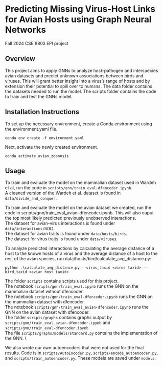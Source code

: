 # Predicting Missing Virus-Host Links for Avian Hosts using Graph Neural Networks
Fall 2024 CSE 8803 EPI project

## Overview
This project aims to apply GNNs to analyze host-pathogen and interspecies avian datasets and predict unknown associations between birds and viruses. This will grant better insight into a virus’s range of hosts and by extension their potential to spill over to humans. The data folder contains the datasets needed to run the model. The scripts folder contains the code to train and test the GNNs model.

## Installation Instructions
To set up the necessary environment, create a Conda environment using the environment.yaml file.

```conda env create -f environment.yaml```

Next, activate the newly created environment.

```conda activate avian_zoonosis```

## Usage
To train and evaluate the model on the mammalian dataset used in Wardeh et al, run the code in `scripts/gnn/train_eval-dfencoder.ipynb`.\
A cleaned version of the Wardeh et al. dataset is found in `data/divide_and_conquer`.

To train and evaluate the model on the avian dataset we created, run the code in scripts/gnn/train_eval_avian-dfencoder.ipynb. This will also ouput the top most likely predicted previously unobserved interactions.\
The dataset for avian-virus interactions is found under `data/interactions/NCBI`.\
The dataset for avian traits is found under `data/hosts/birds`.\
The dataset for virus traits is found under `data/viruses`.

To analyze predicted interactions by calculating the average distance of a host to the known hosts of a virus and the average distance of a host to the rest of the avian species, run data/hosts/bird/calculate_avg_distance.py:

``python .\calculate_avg_distance.py --virus_taxid <virus taxid> --bird_taxid <avian host taxid>``

The folder `scripts` contains scripts used for this project. \
The notebook `scripts/gnn/train_eval.ipynb` runs the GNN on the mammalian dataset without dfencoder.\
The notebook `scripts/gnn/train_eval-dfencoder.ipynb` runs the GNN on the mammalian dataset with dfencoder.\
The notebook `scripts/gnn/train_eval_avian-dfencoder.ipynb` runs the GNN on the avian dataset with dfencoder.\
The folder `scripts/graphs` contains graphs output by `scripts/gnn/train_eval_avian-dfencoder.ipynb` and `scripts/gnn/train_eval-dfencoder.ipynb`. \
The file `scripts/graphs/models/standard.py` contains the implementation of the GNN.  \

We also wrote our own autoencoders that were not used for the final results. Code is in `scripts/AutoEncoder.py`, `scripts/encode_autoencoder.py`, and `scripts/train_autoencoder.py`. These models are saved under `models`.

